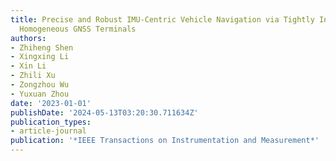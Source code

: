 ```yaml
---
title: Precise and Robust IMU-Centric Vehicle Navigation via Tightly Integrating Multiple
  Homogeneous GNSS Terminals
authors:
- Zhiheng Shen
- Xingxing Li
- Xin Li
- Zhili Xu
- Zongzhou Wu
- Yuxuan Zhou
date: '2023-01-01'
publishDate: '2024-05-13T03:20:30.711634Z'
publication_types:
- article-journal
publication: '*IEEE Transactions on Instrumentation and Measurement*'
---
```

